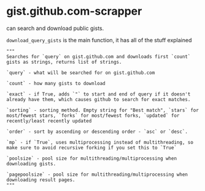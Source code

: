 # gist.github.com-scrapper
can search and download public gists.

`download_query_gists` is the main function, it has all of the stuff explained

    """
    Searches for `query` on gist.github.com and downloads first `count` gists as strings, returns list of strings.
    
    `query` - what will be searched for on gist.github.com
    
    `count` - how many gists to download
    
    `exact` - if True, adds `"` to start and end of query if it doesn't already have them, which causes github to search for exact matches.
    
    `sorting` - sorting method. Empty string for "Best match", `stars` for most/fewest stars, `forks` for most/fewest forks, `updated` for recently/least recently updated
    
    `order` - sort by ascending or descending order - `asc` or `desc`.
    
    `mp` - if `True`, uses multiprocessing instead of multithreading, so make sure to avoid recursive forking if you set this to `True`
    
    `poolsize` - pool size for multithreading/multiprocessing when downloading gists.
    
    `pagepoolsize` - pool size for multithreading/multiprocessing when downloading result pages.
    """
